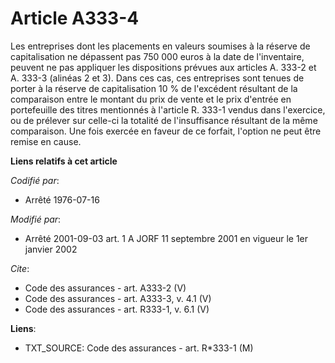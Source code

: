 # Article A333-4

Les entreprises dont les placements en valeurs soumises à la réserve de capitalisation ne dépassent pas 750 000 euros à la
date de l'inventaire, peuvent ne pas appliquer les dispositions prévues aux articles A. 333-2 et A. 333-3 (alinéas 2 et 3).
Dans ces cas, ces entreprises sont tenues de porter à la réserve de capitalisation 10 % de l'excédent résultant de la
comparaison entre le montant du prix de vente et le prix d'entrée en portefeuille des titres mentionnés à l'article R. 333-1
vendus dans l'exercice, ou de prélever sur celle-ci la totalité de l'insuffisance résultant de la même comparaison. Une fois
exercée en faveur de ce forfait, l'option ne peut être remise en cause.

**Liens relatifs à cet article**

_Codifié par_:

  - Arrêté 1976-07-16

_Modifié par_:

  - Arrêté 2001-09-03 art. 1 A JORF 11 septembre 2001 en vigueur le 1er janvier 2002

_Cite_:

  - Code des assurances - art. A333-2 (V)
  - Code des assurances - art. A333-3, v. 4.1 (V)
  - Code des assurances - art. R333-1, v. 6.1 (V)

**Liens**:

  - TXT_SOURCE: Code des assurances - art. R*333-1 (M)
